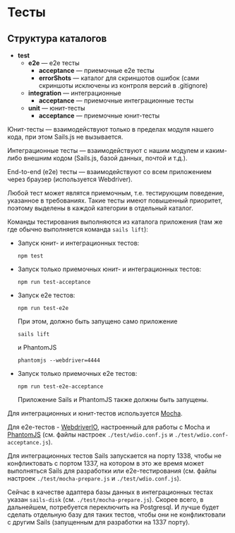 # Тесты

## Структура каталогов


* **test**
  * **e2e** — e2e тесты
    * **acceptance** — приемочные e2e тесты
    * **errorShots** — каталог для скриншотов ошибок (сами скриншоты исключены из контроля версий в .gitignore)
  * **integration** — интеграционные
    * **acceptance** — приемочные интеграционные тесты
  * **unit** — юнит-тесты
    * **acceptance** — приемочные юнит-тесты

Юнит-тесты — взаимодействуют только в пределах модуля 
нашего кода, при этом Sails.js не вызывается.

Интеграционные тесты — взаимодействуют с нашим модулем 
и каким-либо внешним кодом (Sails.js, базой данных, почтой 
и т.д.).

End-to-end (e2e) тесты — взаимодействуют со всем приложением через браузер
(используется Webdriver).

Любой тест может являтся приемочным,
т.е. тестирующим поведение, указанное в требованиях.
Такие тесты имеют повышенный приоритет, поэтому выделены
в каждой категории в отдельный каталог.

Команды тестирования выполняются из каталога приложения (там же где обычно выполняется команда `sails lift`):
* Запуск юнит- и интеграционных тестов:

  `npm test`

* Запуск только приемочных юнит- и интеграционных тестов:

  `npm run test-acceptance`

* Запуск e2e тестов:

  `npm run test-e2e`

  При этом, должно быть запущено само приложение
  
    `sails lift`
  
  и PhantomJS
  
    `phantomjs --webdriver=4444`

* Запуск только приемочных e2e тестов:

  `npm run test-e2e-acceptance`

  Приложение Sails и PhantomJS также должны быть запущены.

Для интеграционных и юнит-тестов используется [Mocha](https://mochajs.org).

Для e2e-тестов - [WebdriverIO](http://webdriver.io), настроенный для работы с Mocha и [PhantomJS](http://phantomjs.org/download.html)
(см. файлы настроек `./test/wdio.conf.js` и  `./test/wdio.conf-acceptance.js`).

Для интеграционных тестов Sails запускается на порту 1338,
чтобы не конфликтовать с портом 1337, на котором в это же время
может выполняться Sails для разработки или e2e-тестирования
(см. файлы настроек `./test/mocha-prepare.js` и  `./test/wdio.conf.js`).

Сейчас в качестве адаптера базы данных в интеграционных тестах
указан `sails-disk` (см. `./test/mocha-prepare.js`). 
Скорее всего, в дальнейшем, потребуется переключить на
Postgresql. И лучше будет сделать отдельную базу
для таких тестов, чтобы они не конфликтовали
с другим Sails (запущенным для разработки на 1337 порту).
